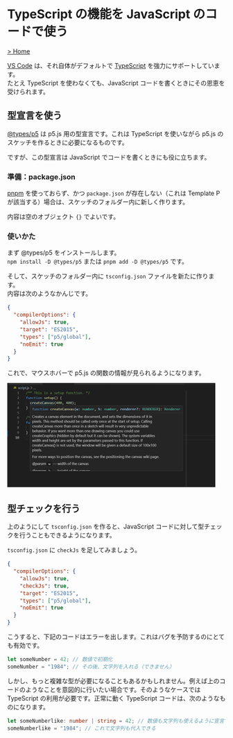 # TypeScript の機能を JavaScript のコードで使う

[> Home](./)

[VS Code](https://code.visualstudio.com/) は、それ自体がデフォルトで [TypeScript](https://www.typescriptlang.org/) を強力にサポートしています。  
たとえ TypeScript を使わなくても、JavaScript コードを書くときにその恩恵を受けられます。


## 型宣言を使う

[@types/p5](https://www.npmjs.com/package/@types/p5) は p5.js 用の型宣言です。これは TypeScript を使いながら p5.js のスケッチを作るときに必要になるものです。

ですが、この型宣言は JavaScript でコードを書くときにも役に立ちます。

### 準備：package.json

[pnpm](https://pnpm.js.org/) を使っておらず、かつ `package.json` が存在しない（これは Template P が該当する）場合は、スケッチのフォルダー内に新しく作ります。

内容は空のオブジェクト `{}` でよいです。

### 使いかた

まず @types/p5 をインストールします。  
`npm install -D @types/p5` または `pnpm add -D @types/p5` です。

そして、スケッチのフォルダー内に `tsconfig.json` ファイルを新たに作ります。  
内容は次のようなかんじです。

```json
{
  "compilerOptions": {
    "allowJs": true,
    "target": "ES2015",
    "types": ["p5/global"],
    "noEmit": true
  }
}
```

これで、マウスホバーで p5.js の関数の情報が見られるようになります。

<img src="../images/screenshots/use-d-ts.png" alt="JSファイルで型宣言を使う" title="JSファイルで型宣言を使う" width="480" height="240">


## 型チェックを行う

上のようにして `tsconfig.json` を作ると、JavaScript コードに対して型チェックを行うこともできるようになります。

`tsconfig.json` に `checkJs` を足してみましょう。

```json
{
  "compilerOptions": {
    "allowJs": true,
    "checkJs": true,
    "target": "ES2015",
    "types": ["p5/global"],
    "noEmit": true
  }
}
```

こうすると、下記のコードはエラーを出します。これはバグを予防するのにとても有効です。

```js
let someNumber = 42; // 数値で初期化
someNumber = "1984"; // その後、文字列を入れる（できません）
```

しかし、もっと複雑な型が必要になることもあるかもしれません。例えば上のコードのようなことを意図的に行いたい場合です。そのようなケースでは TypeScript の利用が必要です。正常に動く TypeScript コードは、次のようなものになります。

```ts
let someNumberlike: number | string = 42; // 数値も文字列も使えるように宣言する
someNumberlike = "1984"; // これで文字列も代入できる
```
